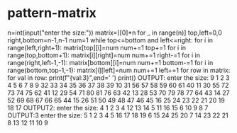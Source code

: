 # pattern-matrix
n=int(input("enter the size:"))
matrix=[[0]*n for _ in range(n)]
top,left=0,0
right,bottom=n-1,n-1
num=1
while top<=bottom and left<=right:
    for i in range(left,right+1):
        matrix[top][i]=num
        num+=1
    top+=1
    for i in range(top,bottom+1):
        matrix[i][right]=num
        num+=1
    right-=1
    for i in range(right,left-1,-1):
        matrix[bottom][i]=num
        num+=1
    bottom-=1
    for i in range(bottom,top-1,-1):
        matrix[i][left]=num
        num+=1
    left+=1
for row in matrix:
    for val in row:
        print(f"{val:3}",end=' ')
    print()
OUTPUT:
enter the size: 9
  1   2   3   4   5   6   7   8   9 
 32  33  34  35  36  37  38  39  10 
 31  56  57  58  59  60  61  40  11 
 30  55  72  73  74  75  62  41  12 
 29  54  71  80  81  76  63  42  13 
 28  53  70  79  78  77  64  43  14 
 27  52  69  68  67  66  65  44  15 
 26  51  50  49  48  47  46  45  16 
 25  24  23  22  21  20  19  18  17 
 OUTPUT2:
 enter the size: 4
  1   2   3   4 
 12  13  14   5 
 11  16  15   6 
 10   9   8   7 
 OUTPUT:3
 enter the size: 5
  1   2   3   4   5 
 16  17  18  19   6 
 15  24  25  20   7 
 14  23  22  21   8 
 13  12  11  10   9 
